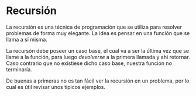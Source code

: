 # Recursión

La recursión es una técnica de programación que se utiliza para resolver problemas de forma muy elegante. La idea es pensar en una función que se llama a sí misma. 

La recursón debe poseer un caso base, el cual va a ser la última vez que se llame a la función, para luego _devolverse_ a la primera llamada y ahi retornar. Caso contrario que no existiese dicho caso base, nuestra función no terminaría. 

De buenas a primeras no es tan fácil ver la recursión en un problema, por lo cual es útil revisar unos típicos ejemplos.
